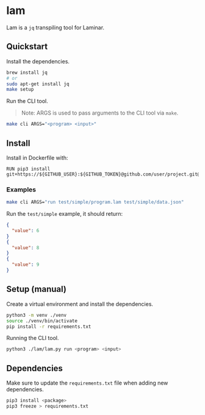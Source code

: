 # lam

Lam is a `jq` transpiling tool for Laminar.

## Quickstart

Install the dependencies.

```bash
brew install jq
# or
sudo apt-get install jq
make setup
```

Run the CLI tool.

> Note: ARGS is used to pass arguments to the CLI tool via `make`.

```bash
make cli ARGS="<program> <input>"
```

## Install

Install in Dockerfile with:

```
RUN pip3 install git+https://${GITHUB_USER}:${GITHUB_TOKEN}@github.com/user/project.git@{version}
```

### Examples

```bash
make cli ARGS="run test/simple/program.lam test/simple/data.json"
```

Run the `test/simple` example, it should return:

```json
{
  "value": 6
}
{
  "value": 8
}
{
  "value": 9
}
```

## Setup (manual)

Create a virtual environment and install the dependencies.

```bash
python3 -m venv ./venv
source ./venv/bin/activate
pip install -r requirements.txt
```

Running the CLI tool.

```bash
python3 ./lam/lam.py run <program> <input>
```

## Dependencies

Make sure to update the `requirements.txt` file when adding new dependencies.

```bash
pip3 install <package>
pip3 freeze > requirements.txt
```
